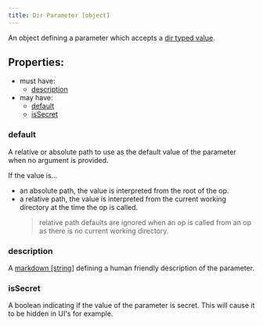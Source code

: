```yaml
---
title: Dir Parameter [object]
---
```


An object defining a parameter which accepts a [dir typed value](../../../../types/dir.md).

## Properties:
- must have:
  - [description](#description)
- may have:
  - [default](#default)
  - [isSecret](#issecret)

### default
A relative or absolute path to use as the default value of the parameter when no argument is provided.

If the value is...
- an absolute path, the value is interpreted from the root of the op.
- a relative path, the value is interpreted from the current working directory at the time the op is called.
  > relative path defaults are ignored when an op is called from an op as there is no current working directory.

### description
A [markdown [string]](../markdown.md) defining a human friendly description of the parameter.

### isSecret
A boolean indicating if the value of the parameter is secret. This will cause it to be hidden in UI's for example. 